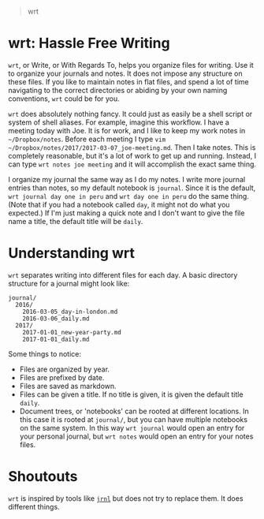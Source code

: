 > wrt

# wrt: Hassle Free Writing

`wrt`, or Write, or With Regards To, helps you organize files for writing. Use
it to organize your journals and notes. It does not impose any structure on
these files. If you like to maintain notes in flat files, and spend a lot of
time navigating to the correct directories or abiding by your own naming
conventions, `wrt` could be for you.

`wrt` does absolutely nothing fancy. It could just as easily be a shell script
or system of shell aliases. For example, imagine this workflow. I have a
meeting today with Joe. It is for work, and I like to keep my work notes in
`~/Dropbox/notes`. Before each meeting I type `vim
~/Dropbox/notes/2017/2017-03-07_joe-meeting.md`. Then I take notes. This is
completely reasonable, but it's a lot of work to get up and running. Instead, I
can type `wrt notes joe meeting` and it will accomplish the exact same thing.

I organize my journal the same way as I do my notes. I write more journal
entries than notes, so my default notebook is `journal`. Since it is the
default, `wrt journal day one in peru` and `wrt day one in peru` do the same
thing. (Note that if you had a notebook called `day`, it might not do what you
expected.) If I'm just making a quick note and I don't want to give the file
name a title, the default title will be `daily`.


# Understanding wrt

`wrt` separates writing into different files for each day. A basic directory
structure for a journal might look like:

```
journal/
  2016/
    2016-03-05_day-in-london.md
    2016-03-06_daily.md
  2017/
    2017-01-01_new-year-party.md
    2017-01-01_daily.md
```

Some things to notice:

* Files are organized by year.
* Files are prefixed by date.
* Files are saved as markdown.
* Files can be given a title. If no title is given, it is given the default
    title `daily`.
* Document trees, or 'notebooks' can be rooted at different locations. In this
    case it is rooted at `journal/`, but you can have multiple notebooks on
    the same system. In this way `wrt journal` would open an entry for your
    personal journal, but `wrt notes` would open an entry for your notes files.


# Shoutouts

`wrt` is inspired by tools like [`jrnl`](http://jrnl.sh/) but does not try to
replace them. It does different things.

